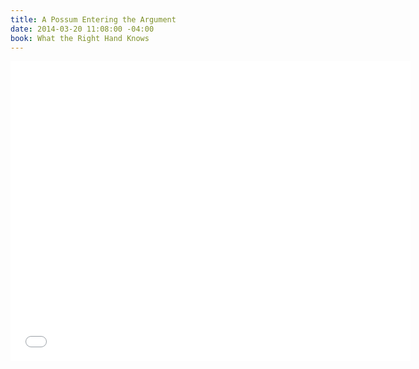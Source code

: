 ```yaml
---
title: A Possum Entering the Argument
date: 2014-03-20 11:08:00 -04:00
book: What the Right Hand Knows
---
```


<iframe width="640" height="480" src="//www.youtube.com/embed/GLk-W6xUZHM?rel=0" frameborder="0" allowfullscreen></iframe>
